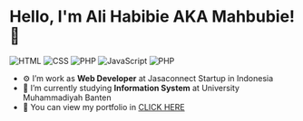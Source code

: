 # Hello, I'm Ali Habibie AKA Mahbubie! 👋

![HTML](https://img.shields.io/badge/HTML-intermediate-orange)
![CSS](https://img.shields.io/badge/CSS-Advanced-blue)
![PHP](https://img.shields.io/badge/PHP-Advanced-lightblue)
![JavaScript](https://img.shields.io/badge/JavaScript-Average-yellow)
![PHP](https://img.shields.io/badge/MySQL-Advanced-lightblue)

- ⚙️ I’m work as **Web Developer** at Jasaconnect Startup in Indonesia
- 🔭 I’m currently studying **Information System** at University Muhammadiyah Banten
- 👯 You can view my portfolio in [CLICK HERE](http://ali-habibie.herokuapp.com/)

<!--- - ⚙️ Mastering: `.html`,`.css`,`.js`,`.php` - 👯 I’m looking to collaborate on **Open Source** and/or **Videogames** projects --->
